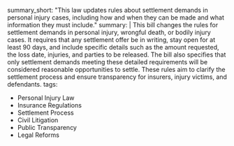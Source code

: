 summary_short: "This law updates rules about settlement demands in personal injury cases, including how and when they can be made and what information they must include."
summary: |
  This bill changes the rules for settlement demands in personal injury, wrongful death, or bodily injury cases. It requires that any settlement offer be in writing, stay open for at least 90 days, and include specific details such as the amount requested, the loss date, injuries, and parties to be released. The bill also specifies that only settlement demands meeting these detailed requirements will be considered reasonable opportunities to settle. These rules aim to clarify the settlement process and ensure transparency for insurers, injury victims, and defendants.
tags:
  - Personal Injury Law
  - Insurance Regulations
  - Settlement Process
  - Civil Litigation
  - Public Transparency
  - Legal Reforms
